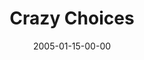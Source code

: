 ---
layout: message
category: message
series: "Revolution"
title: "Crazy Choices"
date: 2005-01-15-00-00
message_id: 137
audio: "http://s3.amazonaws.com/crossroads-media/message/audio/Revolution_02_01-15-05_Crazy_Choices.mp3"
audio-duration: "42:39"
explicit: false
---
